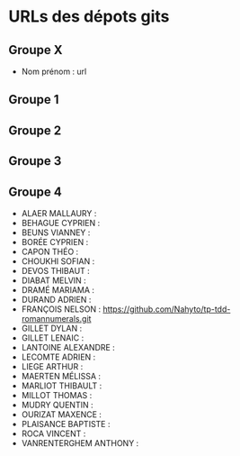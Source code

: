 # URLs des dépots gits

## Groupe X
* Nom prénom : url

## Groupe 1
## Groupe 2
## Groupe 3
## Groupe 4
* ALAER MALLAURY : 
* BEHAGUE CYPRIEN : 
* BEUNS VIANNEY : 
* BORÉE CYPRIEN : 
* CAPON THÉO : 
* CHOUKHI SOFIAN : 
* DEVOS THIBAUT : 
* DIABAT  MELVIN : 
* DRAMÉ MARIAMA : 
* DURAND  ADRIEN : 
* FRANÇOIS  NELSON : https://github.com/Nahyto/tp-tdd-romannumerals.git
* GILLET  DYLAN : 
* GILLET  LENAIC : 
* LANTOINE  ALEXANDRE : 
* LECOMTE ADRIEN : 
* LIEGE ARTHUR : 
* MAERTEN MÉLISSA : 
* MARLIOT THIBAULT : 
* MILLOT  THOMAS : 
* MUDRY QUENTIN : 
* OURIZAT MAXENCE : 
* PLAISANCE BAPTISTE : 
* ROCA  VINCENT : 
* VANRENTERGHEM ANTHONY : 
